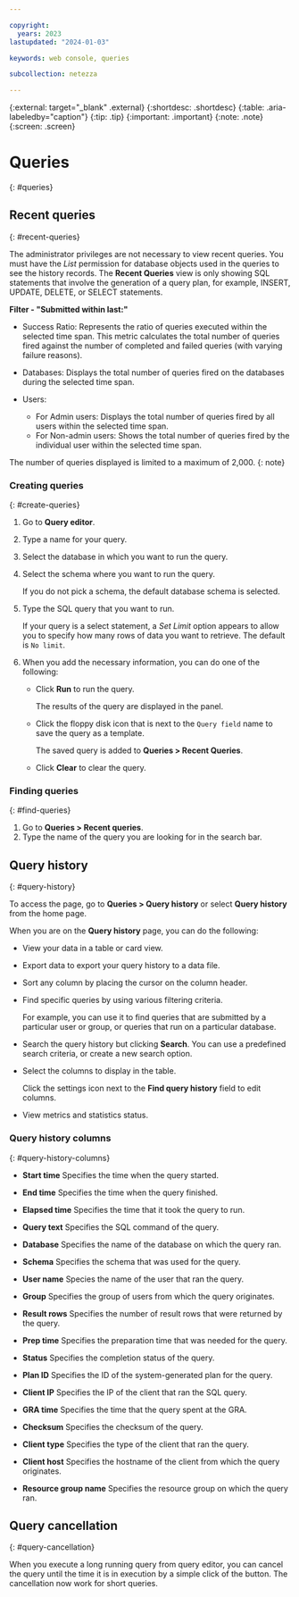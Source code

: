 ```yaml
---

copyright:
  years: 2023
lastupdated: "2024-01-03"

keywords: web console, queries

subcollection: netezza

---
```


{:external: target="_blank" .external}
{:shortdesc: .shortdesc}
{:table: .aria-labeledby="caption"}
{:tip: .tip}
{:important: .important}
{:note: .note}
{:screen: .screen}

# Queries
{: #queries}

## Recent queries
{: #recent-queries}

The administrator privileges are not necessary to view recent queries. You must have the *List* permission for database objects used in the queries to see the history records. The **Recent Queries** view is only showing SQL statements that involve the generation of a query plan, for example, INSERT, UPDATE, DELETE, or SELECT statements.

**Filter - "Submitted within last:"**

- Success Ratio: Represents the ratio of queries executed within the selected time span. This metric calculates the total number of queries fired against the number of completed and failed queries (with varying failure reasons).
- Databases: Displays the total number of queries fired on the databases during the selected time span.
- Users:

   - For Admin users: Displays the total number of queries fired by all users within the selected time span.
   - For Non-admin users: Shows the total number of queries fired by the individual user within the selected time span.

The number of queries displayed is limited to a maximum of 2,000.
{: note}

### Creating queries
{: #create-queries}

1. Go to **Query editor**.
1. Type a name for your query.
1. Select the database in which you want to run the query.
1. Select the schema where you want to run the query.

   If you do not pick a schema, the default database schema is selected.

1. Type the SQL query that you want to run.

   If your query is a select statement, a *Set Limit* option appears to allow you to specify how many rows of data you want to retrieve. The default is `No limit`.

1. When you add the necessary information, you can do one of the following:

   - Click **Run** to run the query.

     The results of the query are displayed in the panel.

   - Click the floppy disk icon that is next to the `Query field` name to save the query as a template.

     The saved query is added to **Queries > Recent Queries**.

   - Click **Clear** to clear the query.

### Finding queries
{: #find-queries}

1. Go to **Queries > Recent queries**.
1. Type the name of the query you are looking for in the search bar.

<!-- ### Deleting queries
{: #delete-queries}

1. Go to **Queries**.
1. Select a query.
1. From the overflow menu, click **Remove**.
1. Confirm your choice by clicking **Remove** again. -->

## Query history
{: #query-history}

To access the page, go to **Queries > Query history** or select **Query history** from the home page.

When you are on the **Query history** page, you can do the following:
- View your data in a table or card view.
- Export data to export your query history to a data file.
- Sort any column by placing the cursor on the column header.
- Find specific queries by using various filtering criteria.

  For example, you can use it to find queries that are submitted by a particular user or group, or queries that run on a particular database.

- Search the query history but clicking **Search**.
  You can use a predefined search criteria, or create a new search option.

- Select the columns to display in the table.

  Click the settings icon next to the **Find query history** field to edit columns.

- View metrics and statistics status.

### Query history columns
{: #query-history-columns}

- **Start time**
   Specifies the time when the query started.

- **End time**
   Specifies the time when the query finished.

- **Elapsed time**
   Specifies the time that it took the query to run.

- **Query text**
   Specifies the SQL command of the query.

- **Database**
   Specifies the name of the database on which the query ran.

- **Schema**
   Specifies the schema that was used for the query.

- **User name**
   Species the name of the user that ran the query.

- **Group**
   Specifies the group of users from which the query originates.

- **Result rows**
   Specifies the number of result rows that were returned by the query.

- **Prep time**
   Specifies the preparation time that was needed for the query.

- **Status**
   Specifies the completion status of the query.

- **Plan ID**
   Specifies the ID of the system-generated plan for the query.

- **Client IP**
   Specifies the IP of the client that ran the SQL query.

- **GRA time**
   Specifies the time that the query spent at the GRA.

- **Checksum**
   Specifies the checksum of the query.

- **Client type**
   Specifies the type of the client that ran the query.

- **Client host**
   Specifies the hostname of the client from which the query originates.

- **Resource group name**
   Specifies the resource group on which the query ran.

<!-- - **Session ID**
   Specifies the ID of the session in which the query ran.

- **Client user ID**
   Specifies the client user ID of the client that ran the query.

- **Client application name**
   Specifies the client application name from which the query originates.

- **Client workstation name**
   Specifies the client workstation name from which the query originates.

- **Client accounting string**
   Specifies the accounting string of the client that ran the query.-->

## Query cancellation
{: #query-cancellation}

When you execute a long running query from query editor, you can cancel the query until the time it is in execution by a simple click of the button. The cancellation now work for short queries.

